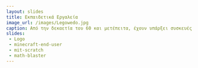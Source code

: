 ```yaml
---
layout: slides
title: Εκπαιδετικά Εργαλεία
image_url: /images/Legowedo.jpg
caption: Από την δεκαετία του 60 και μετέπειτα, έχουν υπάρξει συσκευές και εφαρμογές οι οποίες είχαν σαν στόχο να βοηθήσουν τον μαθητή στην απόκτηση γνώσεων. Σήμερα, αυτά τα μέσα έχουν εξελιχθεί σε τέτοιο βαθμό,όπονυαποτελούν βασικά μαθησιακά εργαλεία για έναν μαθητή.
slides:
 - Logo
 - minecraft-end-user
 - mit-scratch
 - math-blaster
---
```


